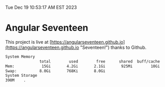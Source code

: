 Tue Dec 19 10:53:17 AM EST 2023

# Angular Seventeen


This project is live at [https://angularseventeen.github.io](https://angularseventeen.github.io "Seventeen!") thanks to Github.

```bash
System Memory
               total        used        free      shared  buff/cache   available
Mem:            15Gi       4.2Gi       2.1Gi       925Mi        10Gi        11Gi
Swap:          8.0Gi       768Ki       8.0Gi
System Storage
390M	.
```
